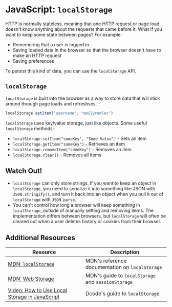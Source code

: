 # JavaScript: `localStorage`

HTTP is normally stateless, meaning that one HTTP request or page load doesn't know anything about the requests that came before it. What if you want to keep some state between pages? For example:

* Rememering that a user is logged in
* Saving loaded data in the browser so that the browser doesn't have to make an HTTP request
* Saving preferences

To persist this kind of data, you can use the `localStorage` API.

## `localStorage`

`localStorage` is built into the browser as a way to store data that will stick around through page loads and refreshses.

```js
localStorage.setItem("username", "emilyremler")
```

`localStorage` uses key/value storage, just like objects. Some useful `localStorage` methods:

* `localStorage.setItem("someKey", "Some Value")` - Sets an item
* `localStorage.getItem("someKey")` - Retrieves an item
* `localStorage.removeItem("someKey")` - Removes an item
* `localStorage.clear()` - Removes all items

## Watch Out!

* `localStorage` can only store strings. If you want to keep an object in `localStorage`, you need to serialize it into something like JSON with `JSON.stringify()`, and turn it back into an object when you pull it out of `localStorage` with `JSON.parse`.
* You can't control how long a browser will keep something in `localStorage`, outside of manually setting and removing items. The implementation differs between browsers, but `localStorage` will often be cleared out when a user deletes history or cookies from their browser.

## Additional Resources

| Resource | Description |
| --- | --- |
| [MDN: `localStorage`](https://developer.mozilla.org/en-US/docs/Web/API/Window/localStorage) | MDN's reference documentation on `localStorage` |
| [MDN: Web Storage](https://developer.mozilla.org/en-US/docs/Web/API/Web_Storage_API/Using_the_Web_Storage_API) | MDN's guide to `localStorage` and `sessionStorage` |
| [Video: How to Use Local Storage in JavaScript](https://www.youtube.com/watch?v=k8yJCeuP6I8) | Dcode's guide to `localStorage` |
